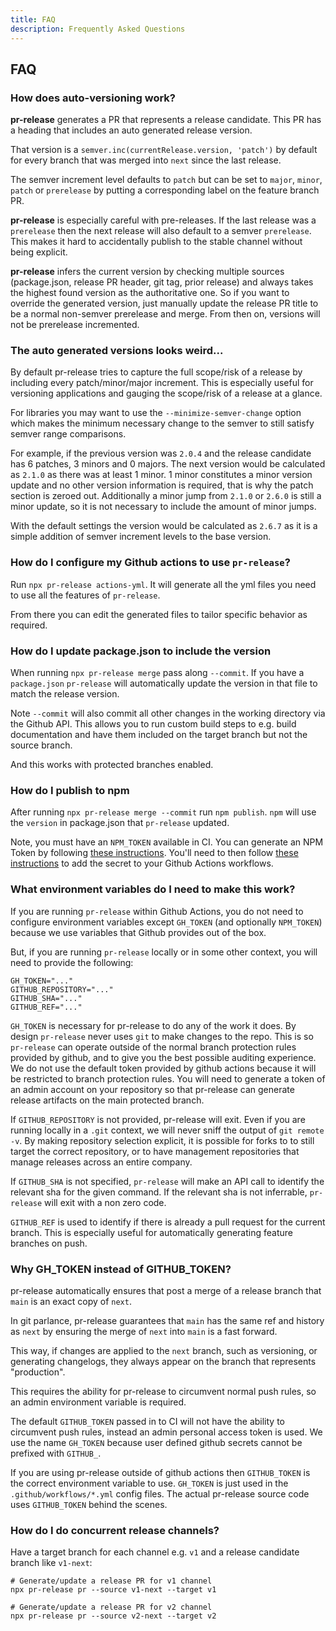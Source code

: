 ```yaml
---
title: FAQ
description: Frequently Asked Questions
---
```


## FAQ

### How does auto-versioning work?

**pr-release** generates a PR that represents a release candidate.  This PR has a heading that includes an auto generated release version.

That version is a `semver.inc(currentRelease.version, 'patch')` by default for every branch that was merged into `next` since the last release.

The semver increment level defaults to `patch` but can be set to `major`, `minor`, `patch` or `prerelease` by putting a corresponding label on the feature branch PR.

**pr-release** is especially careful with pre-releases.  If the last release was a `prerelease` then the next release will also default to a semver `prerelease`.  This makes it hard to accidentally publish to the stable channel without being explicit.

**pr-release** infers the current version by checking multiple sources (package.json, release PR header, git tag, prior release) and always takes the highest found version as the authoritative one.  So if you want to override the generated version, just manually update the release PR title to be a normal non-semver prerelease and merge.  From then on, versions will not be prerelease incremented.

### The auto generated versions looks weird...

By default pr-release tries to capture the full scope/risk of a release by including every patch/minor/major increment.  This is especially useful for versioning applications and gauging the scope/risk of a release at a glance.

For libraries you may want to use the `--minimize-semver-change` option which makes the minimum necessary change to the semver to still satisfy semver range comparisons.

For example, if the previous version was `2.0.4` and the release candidate has 6 patches, 3 minors and 0 majors.  The next version would be calculated as `2.1.0` as there was at least 1 minor.  1 minor constitutes a minor version update and no other version information is required, that is why the patch section is zeroed out.  Additionally a minor jump from `2.1.0` or `2.6.0` is still a minor update, so it is not necessary to include the amount of minor jumps.

With the default settings the version would be calculated as `2.6.7` as it is a simple addition of semver increment levels to the base version.

### How do I configure my Github actions to use `pr-release`?

Run `npx pr-release actions-yml`.  It will generate all the yml files you need to use all the features of `pr-release`.

From there you can edit the generated files to tailor specific behavior as required.

### How do I update package.json to include the version

When running `npx pr-release merge` pass along `--commit`.  If you have a `package.json` `pr-release` will automatically update the version in that file to match the release version.

Note `--commit` will also commit all other changes in the working directory via the Github API.  This allows you to run custom build steps to e.g. build documentation and have them included on the target branch but not the source branch.

And this works with protected branches enabled.

### How do I publish to npm

After running `npx pr-release merge --commit` run `npm publish`.  `npm` will use the `version` in package.json that `pr-release` updated.

Note, you must have an `NPM_TOKEN` available in CI.  You can generate an NPM Token by following [these instructions](https://docs.npmjs.com/cli/v7/commands/npm-token).  You'll need to then follow [these instructions](https://docs.github.com/en/actions/reference/encrypted-secrets) to add the secret to your Github Actions workflows.

### What environment variables do I need to make this work?

If you are running `pr-release` within Github Actions, you do not need to configure environment variables except `GH_TOKEN` (and optionally `NPM_TOKEN`) because we use variables that Github provides out of the box.

But, if you are running `pr-release` locally or in some other context, you will need to provide the following:


```.env
GH_TOKEN="..."
GITHUB_REPOSITORY="..."
GITHUB_SHA="..."
GITHUB_REF="..."
```

`GH_TOKEN` is necessary for pr-release to do any of the work it does.  By design `pr-release` never uses `git` to make changes to the repo.  This is so `pr-release` can operate outside of the normal branch protection rules provided by github, and to give you the best possible auditing experience.  We do not use the default token provided by github actions because it will be restricted to branch protection rules.  You will need to generate a token of an admin account on your repository so that pr-release can generate release artifacts on the main protected branch.

If `GITHUB_REPOSITORY` is not provided, pr-release will exit.  Even if you are running locally in a `.git` context, we will never sniff the output of `git remote -v`.  By making repository selection explicit, it is possible for forks to to still target the correct repository, or to have management repositories that manage releases across an entire company.

If `GITHUB_SHA` is not specified, `pr-release` will make an API call to identify the relevant sha for the given command.  If the relevant sha is not inferrable, `pr-release` will exit with a non zero code. 

`GITHUB_REF` is used to identify if there is already a pull request for the current branch.  This is especially useful for automatically generating feature branches on push.

### Why GH_TOKEN instead of GITHUB_TOKEN?

pr-release automatically ensures that post a merge of a release branch that `main` is an exact copy of `next`.

In git parlance, pr-release guarantees that `main` has the same ref and history as `next` by ensuring the merge of `next` into `main` is a fast forward.

This way, if changes are applied to the `next` branch, such as versioning, or generating changelogs, they always appear on the branch that represents "production".

This requires the ability for pr-release to circumvent normal push rules, so an admin environment variable is required.

The default `GITHUB_TOKEN` passed in to CI will not have the ability to circumvent push rules, instead an admin personal access token is used.  We use the name `GH_TOKEN` because user defined github secrets cannot be prefixed with `GITHUB_`.

If you are using pr-release outside of github actions then `GITHUB_TOKEN` is the correct environment variable to use.  `GH_TOKEN` is just used in the `.github/workflows/*.yml` config files.  The actual pr-release source code uses `GITHUB_TOKEN` behind the scenes.


### How do I do concurrent release channels?

Have a target branch for each channel e.g. `v1` and a release candidate branch like `v1-next`:

```
# Generate/update a release PR for v1 channel
npx pr-release pr --source v1-next --target v1

# Generate/update a release PR for v2 channel
npx pr-release pr --source v2-next --target v2
```
